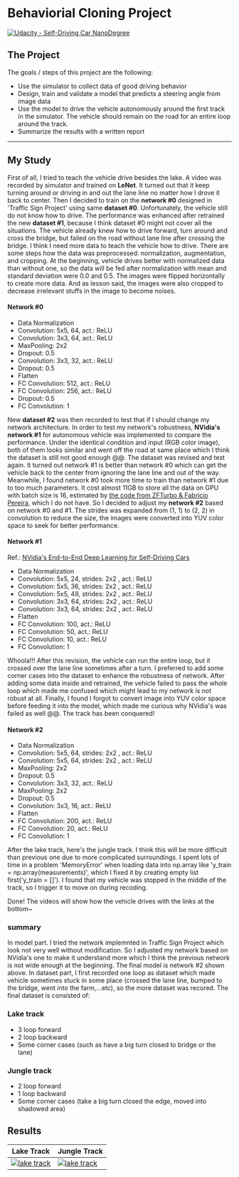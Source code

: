 # Behaviorial Cloning Project

[](https://towardsdatascience.com/transfer-learning-using-keras-d804b2e04ef8)
[![Udacity - Self-Driving Car NanoDegree](https://s3.amazonaws.com/udacity-sdc/github/shield-carnd.svg)](http://www.udacity.com/drive)


The Project
---
The goals / steps of this project are the following:
* Use the simulator to collect data of good driving behavior
* Design, train and validate a model that predicts a steering angle from image data
* Use the model to drive the vehicle autonomously around the first track in the simulator. The vehicle should remain on the road for an entire loop around the track.
* Summarize the results with a written report

---

My Study
---
First of all, I tried to teach the vehicle drive besides the lake. A video was recorded by simulator and trained on **LeNet**. It turned out that it keep turning around or driving in and out the lane line no matter how I drove it back to center. Then I decided to train on the **network #0** designed in 'Traffic Sign Project' using same **dataset #0**. Unfortunately, the vehicle still do not know how to drive. The performance was enhanced after retrained the new **dataset #1**, because I think dataset #0 might not cover all the situations. The vehicle already knew how to drive forward, turn around and cross the bridge, but failed on the road without lane line after crossing the bridge. I think I need more data to teach the vehicle how to drive.
There are some steps how the data was preprocessed: normalization,  augmentation, and cropping. At the beginning, vehicle drives better with normalized data than without one, so the data will be fed after normalization with mean and standard deviation were 0.0 and  0.5. The images were flipped horizontally to create more data. And as lesson said, the images were also cropped to decrease irrelevant stuffs in the image to become noises.

#### Network #0
- Data Normalization
- Convolution:    5x5, 64, act.: ReLU
- Convolution:    3x3, 64, act.: ReLU
- MaxPooling:     2x2
- Dropout:        0.5
- Convolution:    3x3, 32, act.: ReLU
- Dropout:        0.5
- Flatten
- FC Convolution: 512, act.: ReLU
- FC Convolution: 256, act.: ReLU
- Dropout:        0.5
- FC Convolution: 1

New **dataset #2** was then recorded to test that if I should change my network architecture. In order to test my network's robustness, **NVidia's network #1** for autonomous vehicle was implemented to compare the performance. Under the identical condition and input (RGB color image), both of them looks similar and went off the road at same place which I think the dataset is still not good enough @@. The dataset was revised and test again. It turned out network #1 is better than network #0 which can get the vehicle back to the center from ignoring the lane line and out of the way. Meanwhile, I found network #0 took more time to train than network #1 due to too much parameters. It cost almost 11GB to store all the data on GPU with batch size is 16, estimated by [the code from ZFTurbo & Fabrício Pereira](https://stackoverflow.com/questions/43137288/how-to-determine-needed-memory-of-keras-model), which I do not have. So I decided to adjust my **network #2** based on network #0 and #1. The strides was expanded from (1, 1) to (2, 2) in convolution to reduce the size, the images were converted into YUV color space to seek for better performance.

#### Network #1

Ref.: [NVidia's End-to-End Deep Learning for Self-Driving Cars](https://devblogs.nvidia.com/deep-learning-self-driving-cars/)

- Data Normalization
- Convolution:    5x5, 24, strides: 2x2 , act.: ReLU
- Convolution:    5x5, 36, strides: 2x2 , act.: ReLU
- Convolution:    5x5, 48, strides: 2x2 , act.: ReLU
- Convolution:    3x3, 64, strides: 2x2 , act.: ReLU
- Convolution:    3x3, 64, strides: 2x2 , act.: ReLU
- Flatten
- FC Convolution: 100, act.: ReLU
- FC Convolution: 50, act.: ReLU
- FC Convolution: 10, act.: ReLU
- FC Convolution: 1

Whoola!!! After this revision, the vehicle can run the entire loop, but it crossed over the lane line sometimes after a turn. I preferred to add some corner cases into the dataset to enhance the robustness of network. After adding some data inside and retrained, the vehicle failed to pass the whole loop which made me confused which might lead to my network is not robust at all. Finally, I found I forgot to convert image into YUV color space before feeding it into the model, which made me curious why NVidia's was failed as well @@. The track has been conquered!

#### Network #2
- Data Normalization
- Convolution:    5x5, 64, strides: 2x2 , act.: ReLU
- Convolution:    5x5, 64, strides: 2x2 , act.: ReLU
- MaxPooling:     2x2
- Dropout:        0.5
- Convolution:    3x3, 32, act.: ReLU
- MaxPooling:     2x2
- Dropout:        0.5
- Convolution:    3x3, 16, act.: ReLU
- Flatten
- FC Convolution: 200, act.: ReLU
- FC Convolution: 20, act.: ReLU
- FC Convolution: 1

After the lake track, here's the jungle track. I think this will be more difficult than previous one due to more complicated surroundings. I spent lots of time in a problem 'MemoryError' when loading data into np.array like 'y_train = np.array(measurements)', which I fixed it by creating empty list first('y_train = []'). I found that my vehicle was stopped in the middle of the track, so I trigger it to move on during recoding.

Done! The videos will show how the vehicle drives with the links at the bottom~

### summary
In model part. I tried the network implemnted in Traffic Sign Project which look not very well without modification. So I adjusted my network based on NVidia's one to make it understand more which I think the previous network is not wide enough at the beginning. The final model is network #2 shown above.
In dataset part, I first recorded one loop as dataset which made vehicle sometimes stuck in some place (crossed the lane line, bumped to the bridge, went into the farm,...etc), so the more dataset was recored. The final dataset is consisted of: 
### Lake track
- 3 loop forward
- 2 loop backward
- Some corner cases (such as have a big turn closed to bridge or the lane)

### Jungle track
- 2 loop forward
- 1 loop backward
- Some corner cases (take a big turn closed the edge, moved into shadowed area)

## Results

| Lake Track | Jungle Track |
|-|-|
|[![lake track](https://img.youtube.com/vi/DtqpVTdao9I/0.jpg)](https://www.youtube.com/watch?v=DtqpVTdao9I) | [![lake track](https://img.youtube.com/vi/G_Apv_TdHmc/0.jpg)](https://www.youtube.com/watch?v=G_Apv_TdHmc) |
